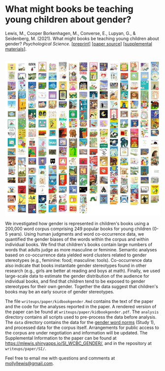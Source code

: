 What might books be teaching young children about gender?
===

Lewis, M., Cooper Borkenhagen, M., Converse, E., Lupyan, G., & Seidenberg, M.  (2021). What might books be teaching young children about gender? _Psychological Science_. [[preprint]](https://psyarxiv.com/ntgfe) [[paper source]](https://github.com/mllewis/WCBC_GENDER/tree/master/writeups/paper/kidbookgender_psych_sci.Rmd) [[supplemental materials]](https://mlewis.shinyapps.io/SI_WCBC_GENDER/).

<br>

<img src="writeups/paper/SI/www/covers.png" height="500">

We investigated how gender is represented in children's books using a 200,000 word corpus comprising 249 popular books for young children (0-5 years). Using human judgments and word co-occurrence data, we quantified the gender biases of the words within the corpus and within individual books. We find that children's books contain large numbers of words that adults judge as more masculine or feminine. Semantic analyses based on co-occurrence data yielded word clusters related to gender stereotypes (e.g., feminine: food; masculine: tools). Co-occurrence data also indicate that books instantiate gender stereotypes found in other research (e.g., girls are better at reading and boys at math). Finally, we used large-scale data to estimate the gender distribution of the audience for individual books, and find that children tend to be exposed to gender stereotypes for their own gender. Together the data suggest that children's books may be an early source of gender stereotypes.

The file `writeups/paper/kidbookgender.Rmd` contains the text of the paper and the code for the analyses reported in the paper.  A rendered version of the paper can be found at `writeups/paper/kidbookgender.pdf`. The `analysis` directory contains all scripts used to pre-process the data before analysis. The `data` directory contains the data for the [gender word norms](data/processed/words/gender_ratings_mean.csv) (Study 1), and processed data for the corpus itself. Arrangements for public access to the corpus are under negotiation and information will be updated.  The Supplemental Information to the paper can be found at https://mlewis.shinyapps.io/SI_WCBC_GENDER/, and in the repository at `writeups/paper/SI/`.

Feel free to email me with questions and comments at mollyllewis@gmail.com.
